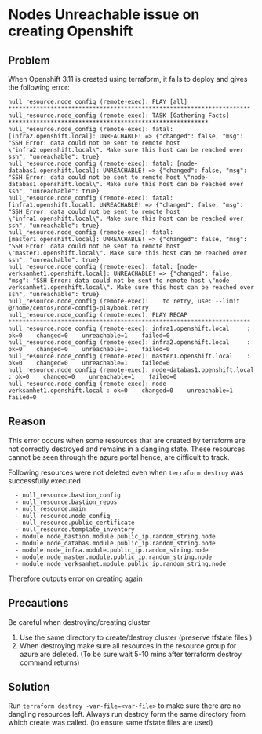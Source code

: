 # Nodes Unreachable issue on creating Openshift


## Problem

When Openshift 3.11 is created using terraform, it fails to deploy and gives the following error:

```
null_resource.node_config (remote-exec): PLAY [all] *********************************************************************
null_resource.node_config (remote-exec): TASK [Gathering Facts] *********************************************************
null_resource.node_config (remote-exec): fatal: [infra2.openshift.local]: UNREACHABLE! => {"changed": false, "msg": "SSH Error: data could not be sent to remote host \"infra2.openshift.local\". Make sure this host can be reached over ssh", "unreachable": true}
null_resource.node_config (remote-exec): fatal: [node-databas1.openshift.local]: UNREACHABLE! => {"changed": false, "msg": "SSH Error: data could not be sent to remote host \"node-databas1.openshift.local\". Make sure this host can be reached over ssh", "unreachable": true}
null_resource.node_config (remote-exec): fatal: [infra1.openshift.local]: UNREACHABLE! => {"changed": false, "msg": "SSH Error: data could not be sent to remote host \"infra1.openshift.local\". Make sure this host can be reached over ssh", "unreachable": true}
null_resource.node_config (remote-exec): fatal: [master1.openshift.local]: UNREACHABLE! => {"changed": false, "msg": "SSH Error: data could not be sent to remote host \"master1.openshift.local\". Make sure this host can be reached over ssh", "unreachable": true}
null_resource.node_config (remote-exec): fatal: [node-verksamhet1.openshift.local]: UNREACHABLE! => {"changed": false, "msg": "SSH Error: data could not be sent to remote host \"node-verksamhet1.openshift.local\". Make sure this host can be reached over ssh", "unreachable": true}
null_resource.node_config (remote-exec): 	to retry, use: --limit @/home/centos/node-config-playbook.retry
null_resource.node_config (remote-exec): PLAY RECAP *********************************************************************
null_resource.node_config (remote-exec): infra1.openshift.local     : ok=0    changed=0    unreachable=1    failed=0
null_resource.node_config (remote-exec): infra2.openshift.local     : ok=0    changed=0    unreachable=1    failed=0
null_resource.node_config (remote-exec): master1.openshift.local    : ok=0    changed=0    unreachable=1    failed=0
null_resource.node_config (remote-exec): node-databas1.openshift.local : ok=0    changed=0    unreachable=1    failed=0
null_resource.node_config (remote-exec): node-verksamhet1.openshift.local : ok=0    changed=0    unreachable=1    failed=0
```

## Reason

This error occurs when some resources that are created by terraform are not correctly destroyed and remains in a dangling state. These resources cannot be seen through the azure portal hence, are difficult to track.

Following resources were not deleted even when `terraform destroy` was successfully executed

```
  - null_resource.bastion_config
  - null_resource.bastion_repos
  - null_resource.main
  - null_resource.node_config
  - null_resource.public_certificate
  - null_resource.template_inventory
  - module.node_bastion.module.public_ip.random_string.node
  - module.node_databas.module.public_ip.random_string.node
  - module.node_infra.module.public_ip.random_string.node
  - module.node_master.module.public_ip.random_string.node
  - module.node_verksamhet.module.public_ip.random_string.node
```
Therefore outputs error on creating again

## Precautions

Be careful when destroying/creating cluster

1. Use the same directory to create/destroy cluster (preserve tfstate files )
2. When destroying make sure all resources in the resource group for azure are deleted. (To be sure wait 5-10 mins after terraform destroy command returns)

## Solution

Run `terraform destroy -var-file=<var-file>` to make sure there are no dangling resources left.
Always run destroy form the same directory from which create was called. (to ensure same tfstate files are used)
